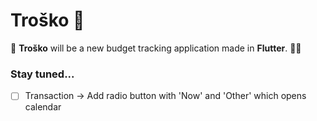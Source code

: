 # Troško 💸

💸 **Troško** will be a new budget tracking application made in **Flutter**. 👨‍💻

### Stay tuned...

- [ ] Transaction -> Add radio button with 'Now' and 'Other' which opens calendar
